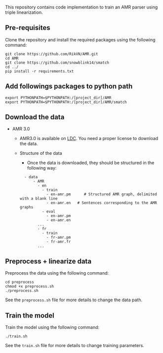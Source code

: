 This repository contains code implementation to train an AMR parser using triple linearization. 

## Pre-requisites
Clone the repository and install the required packages using the following command:
```
git clone https://github.com/RikVN/AMR.git
cd AMR
git clone https://github.com/snowblink14/smatch
cd ../
pip install -r requirements.txt
``` 
## Add followings packages to python path
```
export PYTHONPATH=$PYTHONPATH:/[project_dir]/AMR
export PYTHONPATH=$PYTHONPATH:/[project_dir]/AMR/smatch
```

## Download the data 
- AMR 3.0 
  - AMR3.0 is available on [LDC](https://catalog.ldc.upenn.edu/LDC2020T02). You need a proper license to download the data.

  - Structure of the data
    - Once the data is downloaded, they should be structured in the following way:
    ```Add tree
      - data
          - AMR
            - en
              - train
                - en-amr.pm      # Structured AMR graph, delimited with a blank line
                - en-amr.en   # Sentences corresponding to the AMR graphs
              - eval
                - en-amr.pm
                - en-amr.en
            ...
            - fr 
              - train
                - fr-amr.pm
                - fr-amr.fr
            ... 
    ```
## Preprocess + linearize data 
Preprocess the data using the following command:
```
cd preprocess
chmod +x preprocess.sh
./preprocess.sh
```
See the `preprocess.sh` file for more details to change the data path.


## Train the model 
Train the model using the following command:
```
./train.sh
```
See the `train.sh` file for more details to change training parameters. 


